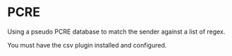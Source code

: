 # PCRE

Using a pseudo PCRE database to match the sender against a list of regex.

You must have the csv plugin installed and configured.
